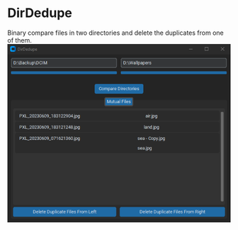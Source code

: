 # DirDedupe
Binary compare files in two directories and delete the duplicates from one of them.  
![Screenshot](Screenshot%202023-04-21%20072537.png)
